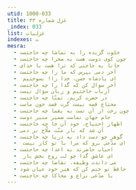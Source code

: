 ```yaml
---
utid: 1000-033
title: غزل شماره ۳۳
_index: 033
list: غزلیات
indexes: ت
mesra:
  - خلوت گزیده را به تماشا چه حاجتست
  - چون کوی دوست هست به صحرا چه حاجتست
  - جانا به حاجتی که ترا هست با خدای
  - آخر دمی بپرس که ما را چه حاجتست
  - ‌ ای پادشاه حسن، خدا را! بسوختیم
  - آخر سوال کن که گدا را چه حاجتست
  - ارباب حاجتیم و زبان سؤال نیست
  - در حضرت کریم، تمنّا چه حاجتست
  - محتاج قصه نیست گرت قصد خون ماست
  - چون رخت از آن تست به یغما چه حاجتست
  - جام جهان نماست ضمیر منیر دوست
  - اظهار احتیاج، خود آن جا چه حاجتست
  - آن شد که بار منّت ملّاح بر دمی
  - گوهر چو دست داد به دریا چه حاجتست
  - ‌ ای مدّعی برو که مرا با تو کار نیست
  - احباب حاضرند به اعدا چه حاجتست
  - ‌ ای عاشق گدا چو لب روح بخش یار
  - می داندت وظیفه، تقاضا چه حاجتست
  - حافظ تو ختم کن که هنر خود عیان شود
  - با مدّعی نزاع و محاکا چه حاجتست
---
```

